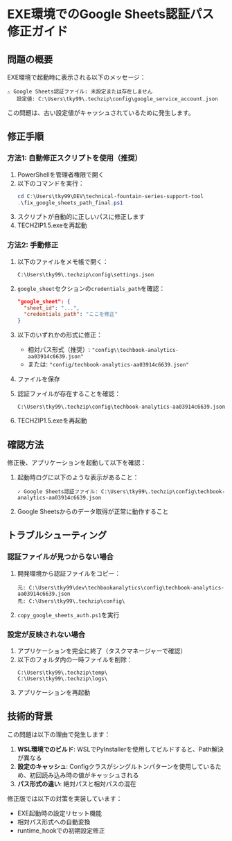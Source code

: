 # EXE環境でのGoogle Sheets認証パス修正ガイド

## 問題の概要
EXE環境で起動時に表示される以下のメッセージ：
```
⚠️ Google Sheets認証ファイル: 未設定または存在しません
   設定値: C:\Users\tky99\.techzip\config\google_service_account.json
```

この問題は、古い設定値がキャッシュされているために発生します。

## 修正手順

### 方法1: 自動修正スクリプトを使用（推奨）

1. PowerShellを管理者権限で開く
2. 以下のコマンドを実行：
   ```powershell
   cd C:\Users\tky99\DEV\technical-fountain-series-support-tool
   .\fix_google_sheets_path_final.ps1
   ```
3. スクリプトが自動的に正しいパスに修正します
4. TECHZIP1.5.exeを再起動

### 方法2: 手動修正

1. 以下のファイルをメモ帳で開く：
   ```
   C:\Users\tky99\.techzip\config\settings.json
   ```

2. `google_sheet`セクションの`credentials_path`を確認：
   ```json
   "google_sheet": {
     "sheet_id": "...",
     "credentials_path": "ここを修正"
   }
   ```

3. 以下のいずれかの形式に修正：
   - 相対パス形式（推奨）: `"config\\techbook-analytics-aa03914c6639.json"`
   - または: `"config/techbook-analytics-aa03914c6639.json"`

4. ファイルを保存

5. 認証ファイルが存在することを確認：
   ```
   C:\Users\tky99\.techzip\config\techbook-analytics-aa03914c6639.json
   ```

6. TECHZIP1.5.exeを再起動

## 確認方法

修正後、アプリケーションを起動して以下を確認：

1. 起動時ログに以下のような表示があること：
   ```
   ✓ Google Sheets認証ファイル: C:\Users\tky99\.techzip\config\techbook-analytics-aa03914c6639.json
   ```

2. Google Sheetsからのデータ取得が正常に動作すること

## トラブルシューティング

### 認証ファイルが見つからない場合
1. 開発環境から認証ファイルをコピー：
   ```
   元: C:\Users\tky99\dev\techbookanalytics\config\techbook-analytics-aa03914c6639.json
   先: C:\Users\tky99\.techzip\config\
   ```

2. `copy_google_sheets_auth.ps1`を実行

### 設定が反映されない場合
1. アプリケーションを完全に終了（タスクマネージャーで確認）
2. 以下のフォルダ内の一時ファイルを削除：
   ```
   C:\Users\tky99\.techzip\temp\
   C:\Users\tky99\.techzip\logs\
   ```
3. アプリケーションを再起動

## 技術的背景

この問題は以下の理由で発生します：

1. **WSL環境でのビルド**: WSLでPyInstallerを使用してビルドすると、Path解決が異なる
2. **設定のキャッシュ**: Configクラスがシングルトンパターンを使用しているため、初回読み込み時の値がキャッシュされる
3. **パス形式の違い**: 絶対パスと相対パスの混在

修正版では以下の対策を実装しています：
- EXE起動時の設定リセット機能
- 相対パス形式への自動変換
- runtime_hookでの初期設定修正